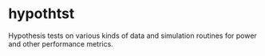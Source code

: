 # hypothtst
Hypothesis tests on various kinds of data and simulation routines for power and other performance metrics.

